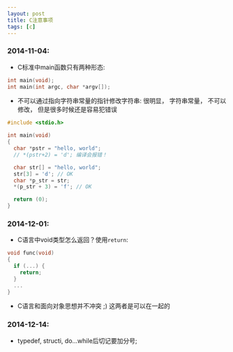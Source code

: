 ```yaml
---
layout: post
title: C注意事项
tags: [c]
---
```


### 2014-11-04:

* C标准中main函数只有两种形态:

```c
int main(void);
int main(int argc, char *argv[]);
```

* 不可以通过指向字符串常量的指针修改字符串:
很明显， 字符串常量， 不可以修改， 但是很多时候还是容易犯错误

```c
#include <stdio.h>

int main(void)
{
  char *pstr = "hello, world";
  // *(pstr+2) = 'd'; 编译会报错！

  char str[] = "hello, world";
  str[3] = 'd'; // OK
  char *p_str = str;
  *(p_str + 3) = 'f'; // OK

  return (0);
}
```

### 2014-12-01:

* C语言中void类型怎么返回？使用`return`:

```c
void func(void)
{
  if (...) {
    return;
  }
  ...
}
```

* C语言和面向对象思想并不冲突 ;) 这两者是可以在一起的

### 2014-12-14:

* typedef, structi, do...while后切记要加分号;
